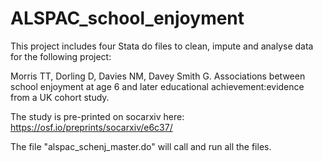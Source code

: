 # ALSPAC_school_enjoyment

This project includes four Stata do files to clean, impute and analyse data for the following project: 

Morris TT, Dorling D, Davies NM, Davey Smith G. Associations between school enjoyment at age 6 and later educational achievement:evidence from a UK cohort study. 

The study is pre-printed on socarxiv here: https://osf.io/preprints/socarxiv/e6c37/

The file "alspac_schenj_master.do" will call and run all the files.
